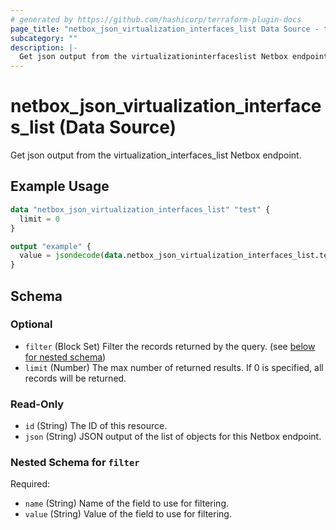 ```yaml
---
# generated by https://github.com/hashicorp/terraform-plugin-docs
page_title: "netbox_json_virtualization_interfaces_list Data Source - terraform-provider-netbox"
subcategory: ""
description: |-
  Get json output from the virtualizationinterfaceslist Netbox endpoint.
---
```


# netbox_json_virtualization_interfaces_list (Data Source)

Get json output from the virtualization_interfaces_list Netbox endpoint.

## Example Usage

```terraform
data "netbox_json_virtualization_interfaces_list" "test" {
  limit = 0
}

output "example" {
  value = jsondecode(data.netbox_json_virtualization_interfaces_list.test.json)
}
```

<!-- schema generated by tfplugindocs -->
## Schema

### Optional

- `filter` (Block Set) Filter the records returned by the query. (see [below for nested schema](#nestedblock--filter))
- `limit` (Number) The max number of returned results. If 0 is specified, all records will be returned.

### Read-Only

- `id` (String) The ID of this resource.
- `json` (String) JSON output of the list of objects for this Netbox endpoint.

<a id="nestedblock--filter"></a>
### Nested Schema for `filter`

Required:

- `name` (String) Name of the field to use for filtering.
- `value` (String) Value of the field to use for filtering.



